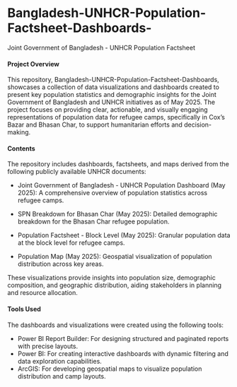 # Bangladesh-UNHCR-Population-Factsheet-Dashboards-
Joint Government of Bangladesh - UNHCR Population Factsheet
#### Project Overview

This repository, Bangladesh-UNHCR-Population-Factsheet-Dashboards, showcases a collection of data visualizations and dashboards created to present key population statistics and demographic insights for the Joint Government of Bangladesh and UNHCR initiatives as of May 2025. The project focuses on providing clear, actionable, and visually engaging representations of population data for refugee camps, specifically in Cox’s Bazar and Bhasan Char, to support humanitarian efforts and decision-making.

#### Contents

The repository includes dashboards, factsheets, and maps derived from the following publicly available UNHCR documents:

- Joint Government of Bangladesh - UNHCR Population Dashboard (May 2025): A comprehensive overview of population statistics across refugee camps.
- SPN Breakdown for Bhasan Char (May 2025): Detailed demographic breakdown for the Bhasan Char refugee population.
- Population Factsheet - Block Level (May 2025): Granular population data at the block level for refugee camps.



- Population Map (May 2025): Geospatial visualization of population distribution across key areas.

These visualizations provide insights into population size, demographic composition, and geographic distribution, aiding stakeholders in planning and resource allocation.

#### Tools Used

The dashboards and visualizations were created using the following tools:
- Power BI Report Builder: For designing structured and paginated reports with precise layouts.
- Power BI: For creating interactive dashboards with dynamic filtering and data exploration capabilities.
- ArcGIS: For developing geospatial maps to visualize population distribution and camp layouts.
